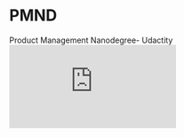 # PMND
Product Management Nanodegree- Udactity
![Product+Manager+Nanodegree+Program+Syllabus.pdf](https://github.com/dianavile/PMND/blob/main/Product%2BManager%2BNanodegree%2BProgram%2BSyllabus.pdf)
